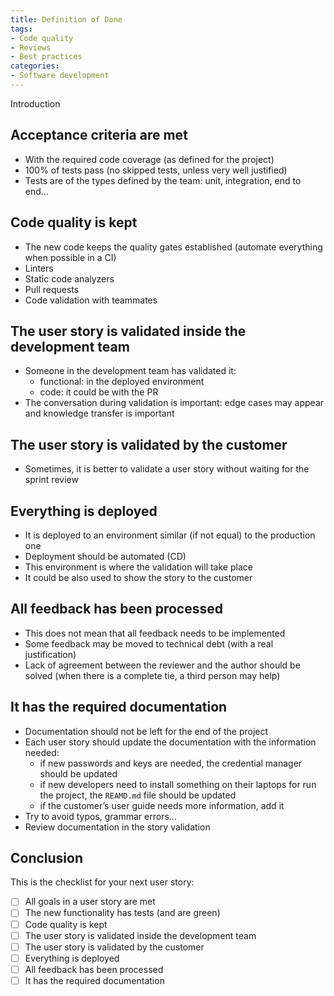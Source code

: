 ```yaml
---
title: Definition of Done
tags:
- Code quality
- Reviews
- Best practices
categories:
- Software development
---
```


Introduction

<!-- more -->

## Acceptance criteria are met

- With the required code coverage (as defined for the project)
- 100% of tests pass (no skipped tests, unless very well justified)
- Tests are of the types defined by the team: unit, integration, end to end…

## Code quality is kept

- The new code keeps the quality gates established (automate everything when possible in a CI)
- Linters
- Static code analyzers
- Pull requests
- Code validation with teammates

## The user story is validated inside the development team

- Someone in the development team has validated it:
  - functional: in the deployed environment
  - code: it could be with the PR
- The conversation during validation is important: edge cases may appear and knowledge transfer is important

## The user story is validated by the customer

- Sometimes, it is better to validate a user story without waiting for the sprint review

## Everything is deployed

- It is deployed to an environment similar (if not equal) to the production one
- Deployment should be automated (CD)
- This environment is where the validation will take place
- It could be also used to show the story to the customer

## All feedback has been processed

- This does not mean that all feedback needs to be implemented
- Some feedback may be moved to technical debt (with a real justification)
- Lack of agreement between the reviewer and the author should be solved (when there is a complete tie, a third person may help)

## It has the required documentation

- Documentation should not be left for the end of the project
- Each user story should update the documentation with the information needed:
  - if new passwords and keys are needed, the credential manager should be updated
  - if new developers need to install something on their laptops for run the project, the `REAMD.md` file should be updated
  - if the customer’s user guide needs more information, add it
- Try to avoid typos, grammar errors…
- Review documentation in the story validation

## Conclusion

This is the checklist for your next user story:

- [ ]  All goals in a user story are met
- [ ]  The new functionality has tests (and are green)
- [ ]  Code quality is kept
- [ ]  The user story is validated inside the development team
- [ ]  The user story is validated by the customer
- [ ]  Everything is deployed
- [ ]  All feedback has been processed
- [ ]  It has the required documentation
